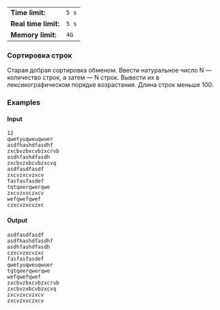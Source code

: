 |                      |       |
|----------------------|-------|
| **Time limit:**      | `5 s` |
| **Real time limit:** | `5 s` |
| **Memory limit:**    | `4G`  |


### Сортировка строк

Старая добрая сортировка обменом. Ввести натуральное число N — количество строк, а затем — N строк.
Вывести их в лексикографическом порядке возрастания. Длина строк меньше 100.

### Examples

#### Input

    
    
    12
    qwetyuqweuqwuer
    asdfhashdfasdhf
    zxcbvzbxcvbzxcrvb
    asdhfashdfasdh
    zxcbvzxbcvbzxcvq
    asdfasdfasdf
    zxcvzxcvzxcv
    fasfasfasdef
    tqtqeerqwerqwe
    zxcvzxvczxcv
    wefqwefqwef
    czxcvzxcvzxc

#### Output

    
    
    asdfasdfasdf
    asdfhashdfasdhf
    asdhfashdfasdh
    czxcvzxcvzxc
    fasfasfasdef
    qwetyuqweuqwuer
    tqtqeerqwerqwe
    wefqwefqwef
    zxcbvzbxcvbzxcrvb
    zxcbvzxbcvbzxcvq
    zxcvzxcvzxcv
    zxcvzxvczxcv

